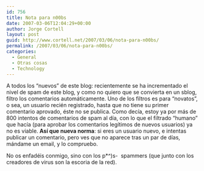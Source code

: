 ```yaml
---
id: 756
title: Nota para n00bs
date: 2007-03-06T12:04:29+00:00
author: Jorge Cortell
layout: post
guid: http://www.cortell.net/2007/03/06/nota-para-n00bs/
permalink: /2007/03/06/nota-para-n00bs/
categories:
  - General
  - Otras cosas
  - Technology
---
```

A todos los &#8220;nuevos&#8221; de este blog: recientemente se ha incrementado el nivel de spam de este blog, y como no quiero que se convierta en un sblog, filtro los comentarios automáticamente. Uno de los filtros es para &#8220;novatos&#8221;, o sea, un usuario recién registrado, hasta que no tiene su primer comentario aprovado, éste no se publica. Como decí­a, estoy ya por más de 800 intentos de comentarios de spam al dí­a, con lo que el filtrado &#8220;humano&#8221; que hací­a (para aprobar los comentarios legí­timos de nuevos usuarios) ya no es viable. **Así­ que nueva norma**: si eres un usuario nuevo, e intentas publicar un comentario, pero ves que no aparece tras un par de dí­as, mándame un email, y lo compruebo.

No os enfadéis conmigo, sino con los p*^)s-  spammers (que junto con los creadores de virus son la escoria de la red).